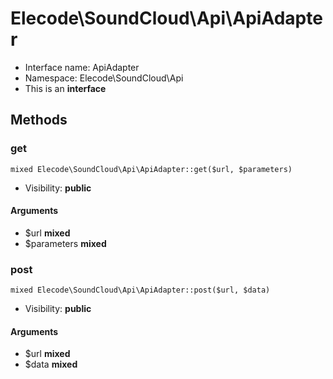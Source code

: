 Elecode\SoundCloud\Api\ApiAdapter
===============






* Interface name: ApiAdapter
* Namespace: Elecode\SoundCloud\Api
* This is an **interface**






Methods
-------


### get

    mixed Elecode\SoundCloud\Api\ApiAdapter::get($url, $parameters)





* Visibility: **public**


#### Arguments
* $url **mixed**
* $parameters **mixed**



### post

    mixed Elecode\SoundCloud\Api\ApiAdapter::post($url, $data)





* Visibility: **public**


#### Arguments
* $url **mixed**
* $data **mixed**


